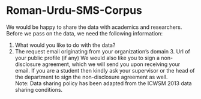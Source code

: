 # Roman-Urdu-SMS-Corpus
We would be happy to share the data with academics and researchers. Before we pass on the data, we need the following information:  
  1. What would you like to do with the data?  
  2. The request email originating from your organization’s domain 3. Url of your public profile (if any)  We would also like you to sign      a non-disclosure agreement, which we will send you upon receiving your email.
  If you are a student then kindly ask your supervisor or the head of the department to sign the non-disclosure agreement as well.  
  Note: Data sharing policy has been adapted from the ICWSM 2013 data sharing conditions.
